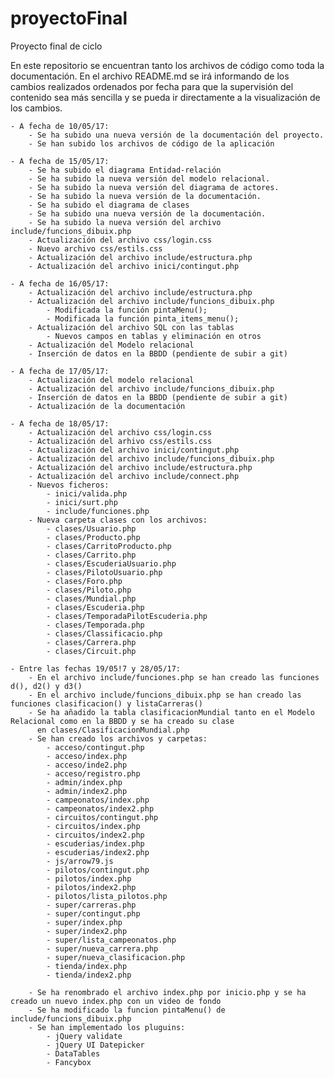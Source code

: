 # proyectoFinal
Proyecto final de ciclo

En este repositorio se encuentran tanto los archivos de código como toda la documentación. En el archivo README.md se irá informando de los cambios realizados ordenados por fecha para que la supervisión del contenido sea más sencilla y se pueda ir directamente a la visualización de los cambios.

	- A fecha de 10/05/17:
		- Se ha subido una nueva versión de la documentación del proyecto.
		- Se han subido los archivos de código de la aplicación
		
	- A fecha de 15/05/17:
		- Se ha subido el diagrama Entidad-relación
		- Se ha subido la nueva versión del modelo relacional.
		- Se ha subido la nueva versión del diagrama de actores.
		- Se ha subido la nueva versión de la documentación.
		- Se ha subido el diagrama de clases
		- Se ha subido una nueva versión de la documentación.
		- Se ha subido la nueva versión del archivo include/funcions_dibuix.php
		- Actualización del archivo css/login.css
		- Nuevo archivo css/estils.css
		- Actualización del archivo include/estructura.php
		- Actualización del archivo inici/contingut.php
	
	- A fecha de 16/05/17:
		- Actualización del archivo include/estructura.php
		- Actualización del archivo include/funcions_dibuix.php
			- Modificada la función pintaMenu();
			- Modificada la función pinta_items_menu();
		- Actualización del archivo SQL con las tablas
			- Nuevos campos en tablas y eliminación en otros
		- Actualización del Modelo relacional
		- Inserción de datos en la BBDD (pendiente de subir a git)
	
	- A fecha de 17/05/17:
		- Actualización del modelo relacional
		- Actualización del archivo include/funcions_dibuix.php
		- Inserción de datos en la BBDD (pendiente de subir a git)
		- Actualización de la documentación
	
	- A fecha de 18/05/17:
		- Actualización del archivo css/login.css
		- Actualización del arhivo css/estils.css
		- Actualización del archivo inici/contingut.php
		- Actualización del archivo include/funcions_dibuix.php
		- Actualización del archivo include/estructura.php
		- Actualización del archivo include/connect.php
		- Nuevos ficheros:
			- inici/valida.php
			- inici/surt.php
			- include/funciones.php
		- Nueva carpeta clases con los archivos:
			- clases/Usuario.php
			- clases/Producto.php
			- clases/CarritoProducto.php
			- clases/Carrito.php
			- clases/EscuderiaUsuario.php
			- clases/PilotoUsuario.php
			- clases/Foro.php
			- clases/Piloto.php
			- clases/Mundial.php
			- clases/Escuderia.php
			- clases/TemporadaPilotEscuderia.php
			- clases/Temporada.php
			- clases/Classificacio.php
			- clases/Carrera.php
			- clases/Circuit.php
	
	- Entre las fechas 19/05!7 y 28/05/17:
		- En el archivo include/funciones.php se han creado las funciones d(), d2() y d3()
		- En el archivo include/funcions_dibuix.php se han creado las funciones clasificacion() y listaCarreras()
		- Se ha añadido la tabla clasificacionMundial tanto en el Modelo Relacional como en la BBDD y se ha creado su clase
		  en clases/ClasificacionMundial.php
		- Se han creado los archivos y carpetas:
			- acceso/contingut.php
			- acceso/index.php
			- acceso/inde2.php
			- acceso/registro.php
			- admin/index.php
			- admin/index2.php
			- campeonatos/index.php
			- campeonatos/index2.php
			- circuitos/contingut.php
			- circuitos/index.php
			- circuitos/index2.php
			- escuderias/index.php
			- escuderias/index2.php
			- js/arrow79.js
			- pilotos/contingut.php
			- pilotos/index.php
			- pilotos/index2.php
			- pilotos/lista_pilotos.php
			- super/carreras.php
			- super/contingut.php
			- super/index.php
			- super/index2.php
			- super/lista_campeonatos.php
			- super/nueva_carrera.php
			- super/nueva_clasificacion.php
			- tienda/index.php
			- tienda/index2.php
		
		- Se ha renombrado el archivo index.php por inicio.php y se ha creado un nuevo index.php con un video de fondo
		- Se ha modificado la funcion pintaMenu() de include/funcions_dibuix.php
		- Se han implementado los pluguins:
			- jQuery validate
			- jQuery UI Datepicker
			- DataTables
			- Fancybox
		
